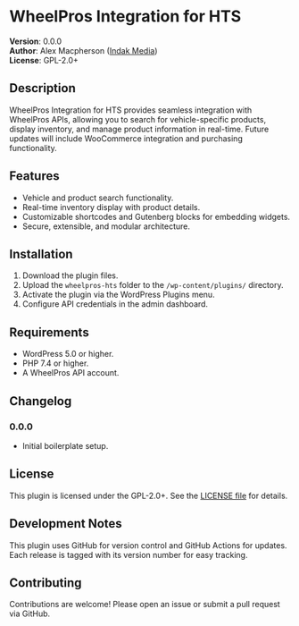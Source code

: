 # WheelPros Integration for HTS

**Version**: 0.0.0  
**Author**: Alex Macpherson ([Indak Media](https://www.indakmedia.com))  
**License**: GPL-2.0+

## Description

WheelPros Integration for HTS provides seamless integration with WheelPros APIs, allowing you to search for vehicle-specific products, display inventory, and manage product information in real-time. Future updates will include WooCommerce integration and purchasing functionality.

## Features

- Vehicle and product search functionality.
- Real-time inventory display with product details.
- Customizable shortcodes and Gutenberg blocks for embedding widgets.
- Secure, extensible, and modular architecture.

## Installation

1. Download the plugin files.
2. Upload the `wheelpros-hts` folder to the `/wp-content/plugins/` directory.
3. Activate the plugin via the WordPress Plugins menu.
4. Configure API credentials in the admin dashboard.

## Requirements

- WordPress 5.0 or higher.
- PHP 7.4 or higher.
- A WheelPros API account.

## Changelog

### 0.0.0

- Initial boilerplate setup.

## License

This plugin is licensed under the GPL-2.0+. See the [LICENSE file](https://www.gnu.org/licenses/gpl-2.0.html) for details.

## Development Notes

This plugin uses GitHub for version control and GitHub Actions for updates. Each release is tagged with its version number for easy tracking.

## Contributing

Contributions are welcome! Please open an issue or submit a pull request via GitHub.
